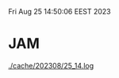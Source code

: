 Fri Aug 25 14:50:06 EEST 2023
# JAM
<a href='./cache/202308/25_14.log'>./cache/202308/25_14.log</a>
